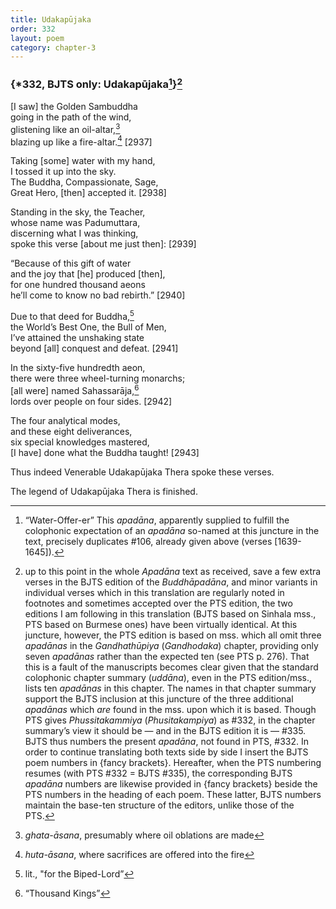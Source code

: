 ```yaml
---
title: Udakapūjaka
order: 332
layout: poem
category: chapter-3
---
```


### {\*332, BJTS only: Udakapūjaka[^1]}[^2]

\[I saw\] the Golden Sambuddha  
going in the path of the wind,  
glistening like an oil-altar,[^3]  
blazing up like a fire-altar.[^4] \[2937\]

Taking \[some\] water with my hand,  
I tossed it up into the sky.  
The Buddha, Compassionate, Sage,  
Great Hero, \[then\] accepted it. \[2938\]

Standing in the sky, the Teacher,  
whose name was Padumuttara,  
discerning what I was thinking,  
spoke this verse \[about me just then\]: \[2939\]

“Because of this gift of water  
and the joy that \[he\] produced \[then\],  
for one hundred thousand aeons  
he’ll come to know no bad rebirth.” \[2940\]

Due to that deed for Buddha,[^5]  
the World’s Best One, the Bull of Men,  
I’ve attained the unshaking state  
beyond \[all\] conquest and defeat. \[2941\]

In the sixty-five hundredth aeon,  
there were three wheel-turning monarchs;  
\[all were\] named Sahassarāja,[^6]  
lords over people on four sides. \[2942\]

The four analytical modes,  
and these eight deliverances,  
six special knowledges mastered,  
\[I have\] done what the Buddha taught! \[2943\]

Thus indeed Venerable Udakapūjaka Thera spoke these verses.

The legend of Udakapūjaka Thera is finished.

[^1]: “Water-Offer-er” This *apadāna*, apparently supplied to fulfill the colophonic expectation of an *apadāna* so-named at this juncture in the text, precisely duplicates \#106, already given above (verses \[1639-1645\]).

[^2]: up to this point in the whole *Apadāna* text as received, save a few extra verses in the BJTS edition of the *Buddhāpadāna*, and minor variants in individual verses which in this translation are regularly noted in footnotes and sometimes accepted over the PTS edition, the two editions I am following in this translation (BJTS based on Sinhala mss., PTS based on Burmese ones) have been virtually identical. At this juncture, however, the PTS edition is based on mss. which all omit three *apadānas* in the *Gandhathūpiya* (*Gandhodaka*) chapter, providing only seven *apadānas* rather than the expected ten (see PTS p. 276). That this is a fault of the manuscripts becomes clear given that the standard colophonic chapter summary (*uddāna*), even in the PTS edition/mss., lists ten *apadānas* in this chapter. The names in that chapter summary support the BJTS inclusion at this juncture of the three additional *apadānas* which *are* found in the mss. upon which it is based. Though PTS gives *Phussitakammiya* (*Phusitakampiya*) as \#332, in the chapter summary’s view it should be — and in the BJTS edition it is — \#335. BJTS thus numbers the present *apadāna*, not found in PTS, \#332. In order to continue translating both texts side by side I insert the BJTS poem numbers in {fancy brackets}. Hereafter, when the PTS numbering resumes (with PTS \#332 = BJTS \#335), the corresponding BJTS *apadāna* numbers are likewise provided in {fancy brackets} beside the PTS numbers in the heading of each poem. These latter, BJTS numbers maintain the base-ten structure of the editors, unlike those of the PTS.

[^3]: *ghata-āsana*, presumably where oil oblations are made

[^4]: *huta-āsana*, where sacrifices are offered into the fire

[^5]: lit., "for the Biped-Lord”

[^6]: “Thousand Kings”
